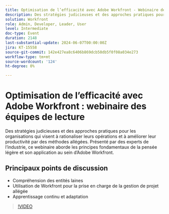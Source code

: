 ```yaml
---
title: Optimisation de l’efficacité avec Adobe Workfront - Webinaire des équipes de lecture
description: Des stratégies judicieuses et des approches pratiques pour les organisations qui visent à rationaliser leurs opérations et à améliorer leur productivité par des méthodes allégées. Hébergé par des experts du secteur, ce webinaire aborde les principes fondamentaux de la pensée légère et son application dans Adobe Workfront. Points de discussion clés - Comprendre les ​ principaux intelligents à l’aide de Workfront pour soutenir une gestion de projet équilibrée Apprentissage continu et adaptation
solution: Workfront
role: Admin, Developer, Leader, User
level: Intermediate
doc-type: Event
duration: 2148
last-substantial-update: 2024-06-07T00:00:00Z
jira: KT-15558
source-git-commit: 142e427ea8c6406b869dcb50db5f0f08a034e273
workflow-type: tm+mt
source-wordcount: '124'
ht-degree: 0%

---
```



# Optimisation de l’efficacité avec Adobe Workfront : webinaire des équipes de lecture

Des stratégies judicieuses et des approches pratiques pour les organisations qui visent à rationaliser leurs opérations et à améliorer leur productivité par des méthodes allégées. Présenté par des experts de l’industrie, ce webinaire aborde les principes fondamentaux de la pensée légère et son application au sein d’Adobe Workfront.

## Principaux points de discussion

* Compréhension des entités laines
* Utilisation de Workfront pour la prise en charge de la gestion de projet allégée
* Apprentissage continu et adaptation

>[!VIDEO](https://video.tv.adobe.com/v/3429287/?learn=on)
